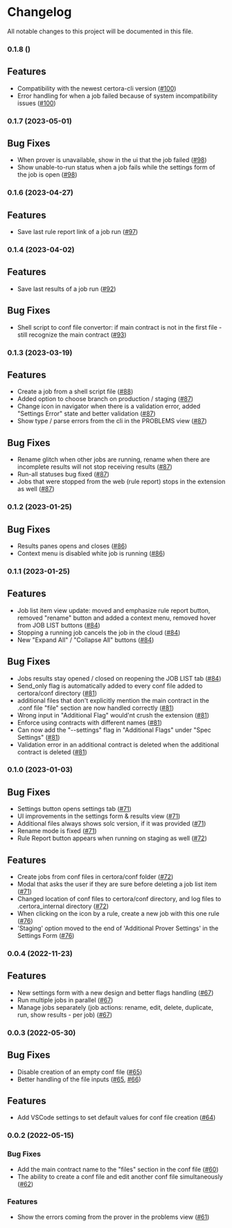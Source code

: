 # Changelog

All notable changes to this project will be documented in this file.

### 0.1.8 ()

## Features

* Compatibility with the newest certora-cli version ([#100](https://github.com/Certora/vscode-certora-prover/pull/98))
* Error handling for when a job failed because of system incompatibility issues ([#100](https://github.com/Certora/vscode-certora-prover/pull/98))

### 0.1.7 (2023-05-01)

## Bug Fixes

* When prover is unavailable, show in the ui that the job failed ([#98](https://github.com/Certora/vscode-certora-prover/pull/98))
* Show unable-to-run status when a job fails while the settings form of the job is open ([#98](https://github.com/Certora/vscode-certora-prover/pull/98))

### 0.1.6 (2023-04-27)

## Features

* Save last rule report link of a job run ([#97](https://github.com/Certora/vscode-certora-prover/pull/97))

### 0.1.4 (2023-04-02)

## Features

* Save last results of a job run ([#92](https://github.com/Certora/vscode-certora-prover/pull/92))

## Bug Fixes

* Shell script to conf file convertor: if main contract is not in the first file - still recognize the main contract ([#93](https://github.com/Certora/vscode-certora-prover/pull/93))

### 0.1.3 (2023-03-19)

## Features

* Create a job from a shell script file ([#88](https://github.com/Certora/vscode-certora-prover/pull/88))
* Added option to choose branch on production / staging ([#87](https://github.com/Certora/vscode-certora-prover/pull/87))
* Change icon in navigator when there is a validation error, added "Settings Error" state and better validation ([#87](https://github.com/Certora/vscode-certora-prover/pull/87))
* Show type / parse errors from the cli in the PROBLEMS view ([#87](https://github.com/Certora/vscode-certora-prover/pull/87))

## Bug Fixes

* Rename glitch when other jobs are running, rename when there are incomplete results will not stop receiving results ([#87](https://github.com/Certora/vscode-certora-prover/pull/87))
* Run-all statuses bug fixed ([#87](https://github.com/Certora/vscode-certora-prover/pull/87))
* Jobs that were stopped from the web (rule report) stops in the extension as well ([#87](https://github.com/Certora/vscode-certora-prover/pull/87))


### 0.1.2 (2023-01-25)
## Bug Fixes

* Results panes opens and closes ([#86](https://github.com/Certora/vscode-certora-prover/pull/86))
* Context menu is disabled white job is running ([#86](https://github.com/Certora/vscode-certora-prover/pull/86))

### 0.1.1 (2023-01-25)

## Features

* Job list item view update: moved and emphasize rule report button, removed "rename" button and added a context menu, removed hover from JOB LIST buttons ([#84](https://github.com/Certora/vscode-certora-prover/pull/84))
* Stopping a running job cancels the job in the cloud ([#84](https://github.com/Certora/vscode-certora-prover/pull/84))
* New "Expand All" / "Collapse All" buttons ([#84](https://github.com/Certora/vscode-certora-prover/pull/84))

## Bug Fixes
* Jobs results stay opened / closed on reopening the JOB LIST tab ([#84](https://github.com/Certora/vscode-certora-prover/pull/84))
* Send_only flag is automatically added to every conf file added to certora/conf directory ([#81](https://github.com/Certora/vscode-certora-prover/pull/81))
* additional files that don't explicitly mention the main contract in the .conf file "file" section are now handled correctly ([#81](https://github.com/Certora/vscode-certora-prover/pull/81))
* Wrong input in "Additional Flag" would'nt crush the extension ([#81](https://github.com/Certora/vscode-certora-prover/pull/81))
* Enforce using contracts with different names ([#81](https://github.com/Certora/vscode-certora-prover/pull/81))
* Can now add the "--settings" flag in "Additional Flags" under "Spec Settings" ([#81](https://github.com/Certora/vscode-certora-prover/pull/81))
* Validation error in an additional contract is deleted when the additional contract is deleted ([#81](https://github.com/Certora/vscode-certora-prover/pull/81))

### 0.1.0 (2023-01-03)

## Bug Fixes

* Settings button opens settings tab ([#71](https://github.com/Certora/vscode-certora-prover/pull/71))
* UI improvements in the settings form & results view ([#71](https://github.com/Certora/vscode-certora-prover/pull/71))
* Additional files always shows solc version, if it was provided ([#71](https://github.com/Certora/vscode-certora-prover/pull/71))
* Rename mode is fixed ([#71](https://github.com/Certora/vscode-certora-prover/pull/71))
* Rule Report button appears when running on staging as well ([#72](https://github.com/Certora/vscode-certora-prover/pull/72))

## Features

* Create jobs from conf files in certora/conf folder ([#72](https://github.com/Certora/vscode-certora-prover/pull/72))
* Modal that asks the user if they are sure before deleting a job list item ([#71](https://github.com/Certora/vscode-certora-prover/pull/71))
* Changed location of conf files to certora/conf directory, and log files to .certora_internal directory ([#72](https://github.com/Certora/vscode-certora-prover/pull/72))
* When clicking on the icon by a rule, create a new job with this one rule ([#76](https://github.com/Certora/vscode-certora-prover/pull/76))
* 'Staging' option moved to the end of 'Additional Prover Settings' in the Settings Form ([#76](https://github.com/Certora/vscode-certora-prover/pull/76))

### 0.0.4 (2022-11-23)

## Features 

* New settings form with a new design and better flags handling ([#67](https://github.com/Certora/vscode-certora-prover/pull/67))
* Run multiple jobs in parallel ([#67](https://github.com/Certora/vscode-certora-prover/pull/67))
* Manage jobs separately (job actions: rename, edit, delete, duplicate, run, show results - per job) ([#67](https://github.com/Certora/vscode-certora-prover/pull/67))

### 0.0.3 (2022-05-30)

## Bug Fixes

* Disable creation of an empty conf file ([#65](https://github.com/Certora/vscode-certora-prover/pull/65))
* Better handling of the file inputs ([#65](https://github.com/Certora/vscode-certora-prover/pull/65), [#66](https://github.com/Certora/vscode-certora-prover/pull/66))

## Features

* Add VSCode settings to set default values for conf file creation ([#64](https://github.com/Certora/vscode-certora-prover/pull/64))

### 0.0.2 (2022-05-15)

### Bug Fixes

* Add the main contract name to the "files" section in the conf file ([#60](https://github.com/Certora/vscode-certora-prover/pull/60))
* The ability to create a conf file and edit another conf file simultaneously ([#62](https://github.com/Certora/vscode-certora-prover/pull/62))

### Features

* Show the errors coming from the  prover in the problems view ([#61](https://github.com/Certora/vscode-certora-prover/pull/61))
